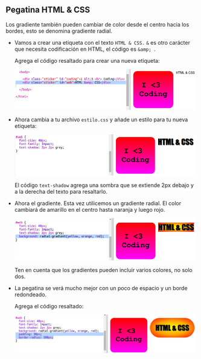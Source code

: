 ## Pegatina HTML & CSS

Los gradiente también pueden cambiar de color desde el centro hacia los bordes, esto se denomina gradiente radial.

+ Vamos a crear una etiqueta con el texto ` HTML & CSS. ` `&` es otro carácter que necesita codificación en HTML, el código es `&amp; `.
    
    Agrega el código resaltado para crear una nueva etiqueta:
    
    ![captura de pantalla](images/stickers-web-html.png)

+ Ahora cambia a tu archivo ` estilo.css ` y añade un estilo para tu nueva etiqueta:
    
    ![captura de pantalla](images/stickers-web-font.png)
    
    El código ` text-shadow ` agrega una sombra que se extiende 2px debajo y a la derecha del texto para resaltarlo.

+ Ahora el gradiente. Esta vez utilicemos un gradiente radial. El color cambiará de amarillo en el centro hasta naranja y luego rojo.
    
    ![captura de pantalla](images/stickers-web-gradient.png)
    
    Ten en cuenta que los gradientes pueden incluir varios colores, no solo dos.

+ La pegatina se verá mucho mejor con un poco de espacio y un borde redondeado.
    
    Agrega el código resaltado:
    
    ![captura de pantalla](images/stickers-web-padding.png)